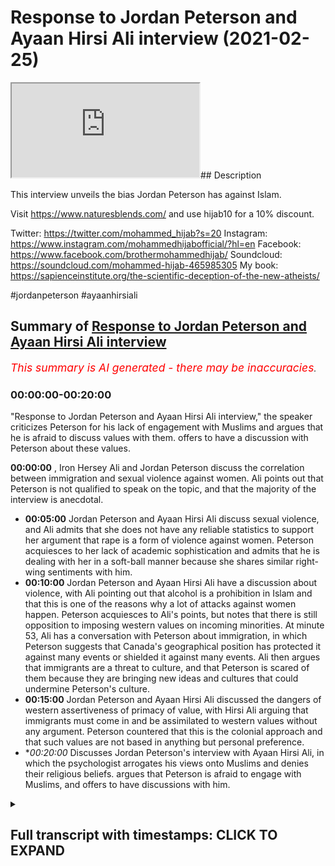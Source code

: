 # Response to Jordan Peterson and Ayaan Hirsi Ali interview (2021-02-25)

<iframe loading='lazy' allow='autoplay' src='https://www.youtube.com/embed/XCvLgCf9Fgw'></iframe>## Description

This interview unveils the bias Jordan Peterson has against Islam. 

Visit https://www.naturesblends.com/ and use hijab10 for a 10% discount. 

Twitter: https://twitter.com/mohammed_hijab?s=20
Instagram: https://www.instagram.com/mohammedhijabofficial/?hl=en
Facebook: https://www.facebook.com/brothermohammedhijab/
Soundcloud: https://soundcloud.com/mohammed-hijab-465985305
My book: https://sapienceinstitute.org/the-scientific-deception-of-the-new-atheists/

#jordanpeterson #ayaanhirsiali

## Summary of [Response to Jordan Peterson and Ayaan Hirsi Ali interview](https://www.youtube.com/watch?v=XCvLgCf9Fgw)


*<span style="color:red; font-size:125%">This summary is AI generated - there may be inaccuracies</span>. [](/)*

### <a onclick="modifyYTiframeseektime('0')">00:00:00-00:20:00</a>

"Response to Jordan Peterson and Ayaan Hirsi Ali interview," the speaker criticizes Peterson for his lack of engagement with Muslims and argues that he is afraid to discuss values with them. offers to have a discussion with Peterson about these values.

**<a onclick="modifyYTiframeseektime('0')">00:00:00</a>** , Iron Hersey Ali and Jordan Peterson discuss the correlation between immigration and sexual violence against women. Ali points out that Peterson is not qualified to speak on the topic, and that the majority of the interview is anecdotal.
* **<a onclick="modifyYTiframeseektime('300')">00:05:00</a>** Jordan Peterson and Ayaan Hirsi Ali discuss sexual violence, and Ali admits that she does not have any reliable statistics to support her argument that rape is a form of violence against women. Peterson acquiesces to her lack of academic sophistication and admits that he is dealing with her in a soft-ball manner because she shares similar right-wing sentiments with him.
* **<a onclick="modifyYTiframeseektime('600')">00:10:00</a>** Jordan Peterson and Ayaan Hirsi Ali have a discussion about violence, with Ali pointing out that alcohol is a prohibition in Islam and that this is one of the reasons why a lot of attacks against women happen. Peterson acquiesces to Ali's points, but notes that there is still opposition to imposing western values on incoming minorities. At minute 53, Ali has a conversation with Peterson about immigration, in which Peterson suggests that Canada's geographical position has protected it against many events or shielded it against many events. Ali then argues that immigrants are a threat to culture, and that Peterson is scared of them because they are bringing new ideas and cultures that could undermine Peterson's culture.
* **<a onclick="modifyYTiframeseektime('900')">00:15:00</a>** Jordan Peterson and Ayaan Hirsi Ali discussed the dangers of western assertiveness of primacy of value, with Hirsi Ali arguing that immigrants must come in and be assimilated to western values without any argument. Peterson countered that this is the colonial approach and that such values are not based in anything but personal preference.
* **<a onclick="modifyYTiframeseektime('1200')">00:20:00</a>* Discusses Jordan Peterson's interview with Ayaan Hirsi Ali, in which the psychologist arrogates his views onto Muslims and denies their religious beliefs. argues that Peterson is afraid to engage with Muslims, and offers to have discussions with him.

<details><summary><h2>Full transcript with timestamps: CLICK TO EXPAND</h2></summary>

<a onclick="modifyYTiframeseektime('0')">0:00:00</a> any time there was a proposition  
<a onclick="modifyYTiframeseektime('3')">0:00:03</a> to yes impose the values of liberal  
<a onclick="modifyYTiframeseektime('6')">0:00:06</a> societies  
<a onclick="modifyYTiframeseektime('7')">0:00:07</a> on the incoming minorities this is  
<a onclick="modifyYTiframeseektime('10')">0:00:10</a> probably the most shocking bit  
<a onclick="modifyYTiframeseektime('12')">0:00:12</a> of the entire interview she talks  
<a onclick="modifyYTiframeseektime('15')">0:00:15</a> candidly  
<a onclick="modifyYTiframeseektime('16')">0:00:16</a> and audaciously about imposing  
<a onclick="modifyYTiframeseektime('20')">0:00:20</a> western values on immigrant populations  
<a onclick="modifyYTiframeseektime('23')">0:00:23</a> that is one side of the story but  
<a onclick="modifyYTiframeseektime('25')">0:00:25</a> there's also another side of the story  
<a onclick="modifyYTiframeseektime('27')">0:00:27</a> there's two sides of the story when you  
<a onclick="modifyYTiframeseektime('29')">0:00:29</a> when jordan peterson talks about slavery  
<a onclick="modifyYTiframeseektime('31')">0:00:31</a> and segregation racism in the west  
<a onclick="modifyYTiframeseektime('32')">0:00:32</a> but she doesn't offer the same  
<a onclick="modifyYTiframeseektime('34')">0:00:34</a> charitable interpretations of two sides  
<a onclick="modifyYTiframeseektime('36')">0:00:36</a> of the story when she's talking about  
<a onclick="modifyYTiframeseektime('37')">0:00:37</a> the muslim world  
<a onclick="modifyYTiframeseektime('43')">0:00:43</a> is the hijab 10 discount code for 10  
<a onclick="modifyYTiframeseektime('46')">0:00:46</a> discount on a wide range of products  
<a onclick="modifyYTiframeseektime('48')">0:00:48</a> including premium ethiopian black seed  
<a onclick="modifyYTiframeseektime('50')">0:00:50</a> products  
<a onclick="modifyYTiframeseektime('54')">0:00:54</a> how are you guys doing this is a video  
<a onclick="modifyYTiframeseektime('58')">0:00:58</a> of review a review of an interview that  
<a onclick="modifyYTiframeseektime('61')">0:01:01</a> recently took place between iron hersey  
<a onclick="modifyYTiframeseektime('63')">0:01:03</a> ali and jordan peterson  
<a onclick="modifyYTiframeseektime('65')">0:01:05</a> now before i indulge in the foxy norse  
<a onclick="modifyYTiframeseektime('67')">0:01:07</a> in the hilly pulification  
<a onclick="modifyYTiframeseektime('70')">0:01:10</a> of the counter factual and inoperative  
<a onclick="modifyYTiframeseektime('73')">0:01:13</a> quantifications  
<a onclick="modifyYTiframeseektime('74')">0:01:14</a> of iron hersey ali i would like to  
<a onclick="modifyYTiframeseektime('77')">0:01:17</a> stress one point  
<a onclick="modifyYTiframeseektime('79')">0:01:19</a> that both individuals are not  
<a onclick="modifyYTiframeseektime('82')">0:01:22</a> specialists in islam or muslims they are  
<a onclick="modifyYTiframeseektime('85')">0:01:25</a> really not  
<a onclick="modifyYTiframeseektime('87')">0:01:27</a> academically qualified or trained to  
<a onclick="modifyYTiframeseektime('90')">0:01:30</a> deal with these matters  
<a onclick="modifyYTiframeseektime('91')">0:01:31</a> and it would have been clever had both  
<a onclick="modifyYTiframeseektime('93')">0:01:33</a> of those individuals taking a page out  
<a onclick="modifyYTiframeseektime('95')">0:01:35</a> of  
<a onclick="modifyYTiframeseektime('96')">0:01:36</a> wittgenstein's book tractus  
<a onclick="modifyYTiframeseektime('99')">0:01:39</a> where he mentions whereof  
<a onclick="modifyYTiframeseektime('103')">0:01:43</a> whereof one cannot speak thereof  
<a onclick="modifyYTiframeseektime('106')">0:01:46</a> one must remain silent but despite the  
<a onclick="modifyYTiframeseektime('109')">0:01:49</a> fact that jordan peterson  
<a onclick="modifyYTiframeseektime('112')">0:01:52</a> consistently mentions his own ignorance  
<a onclick="modifyYTiframeseektime('115')">0:01:55</a> on the topic of islam and muslims  
<a onclick="modifyYTiframeseektime('117')">0:01:57</a> he continuously and persistently  
<a onclick="modifyYTiframeseektime('121')">0:02:01</a> calls people who are ultra crepitarian  
<a onclick="modifyYTiframeseektime('124')">0:02:04</a> and who have no formal qualifications of  
<a onclick="modifyYTiframeseektime('127')">0:02:07</a> islam  
<a onclick="modifyYTiframeseektime('127')">0:02:07</a> except for a claim that they once  
<a onclick="modifyYTiframeseektime('129')">0:02:09</a> belonged to the body of muslims  
<a onclick="modifyYTiframeseektime('131')">0:02:11</a> to speak on his podcasts as if they have  
<a onclick="modifyYTiframeseektime('134')">0:02:14</a> some kind of  
<a onclick="modifyYTiframeseektime('136')">0:02:16</a> academic insight to offer what we will  
<a onclick="modifyYTiframeseektime('138')">0:02:18</a> realize with this review instead  
<a onclick="modifyYTiframeseektime('141')">0:02:21</a> is that there is no academic insight to  
<a onclick="modifyYTiframeseektime('144')">0:02:24</a> offer  
<a onclick="modifyYTiframeseektime('146')">0:02:26</a> let's start with exactly the method  
<a onclick="modifyYTiframeseektime('149')">0:02:29</a> that we're talking about in this case is  
<a onclick="modifyYTiframeseektime('151')">0:02:31</a> the social scientific method  
<a onclick="modifyYTiframeseektime('153')">0:02:33</a> but before we do so let's recognize the  
<a onclick="modifyYTiframeseektime('155')">0:02:35</a> argument that's been  
<a onclick="modifyYTiframeseektime('157')">0:02:37</a> made here by iron hersey alley that  
<a onclick="modifyYTiframeseektime('159')">0:02:39</a> there is a correlation  
<a onclick="modifyYTiframeseektime('160')">0:02:40</a> a strong positive correlation between  
<a onclick="modifyYTiframeseektime('164')">0:02:44</a> immigration  
<a onclick="modifyYTiframeseektime('165')">0:02:45</a> and sexual violence to women in  
<a onclick="modifyYTiframeseektime('168')">0:02:48</a> particular  
<a onclick="modifyYTiframeseektime('169')">0:02:49</a> this among many other problems that  
<a onclick="modifyYTiframeseektime('171')">0:02:51</a> you'll find with immigration  
<a onclick="modifyYTiframeseektime('172')">0:02:52</a> and what kind of immigration it's muslim  
<a onclick="modifyYTiframeseektime('176')">0:02:56</a> immigration in particular so  
<a onclick="modifyYTiframeseektime('180')">0:03:00</a> the first thing that needs to be  
<a onclick="modifyYTiframeseektime('181')">0:03:01</a> questioned is is iron hersey ali  
<a onclick="modifyYTiframeseektime('185')">0:03:05</a> going to provide us with scientific or  
<a onclick="modifyYTiframeseektime('187')">0:03:07</a> statistical data such that we may  
<a onclick="modifyYTiframeseektime('190')">0:03:10</a> look at it with an academic eye or is  
<a onclick="modifyYTiframeseektime('193')">0:03:13</a> she  
<a onclick="modifyYTiframeseektime('193')">0:03:13</a> going to be anecdotal from beginning to  
<a onclick="modifyYTiframeseektime('197')">0:03:17</a> end  
<a onclick="modifyYTiframeseektime('198')">0:03:18</a> unfortunately what we find with this  
<a onclick="modifyYTiframeseektime('200')">0:03:20</a> interview  
<a onclick="modifyYTiframeseektime('201')">0:03:21</a> is that there is absolutely no semblance  
<a onclick="modifyYTiframeseektime('206')">0:03:26</a> no semblance of academic rigour and in  
<a onclick="modifyYTiframeseektime('209')">0:03:29</a> fact the entirety of the interview  
<a onclick="modifyYTiframeseektime('211')">0:03:31</a> is a reference to anecdotal information  
<a onclick="modifyYTiframeseektime('215')">0:03:35</a> with the limitation of one case study  
<a onclick="modifyYTiframeseektime('218')">0:03:38</a> hercy herself talking about her own  
<a onclick="modifyYTiframeseektime('221')">0:03:41</a> story  
<a onclick="modifyYTiframeseektime('222')">0:03:42</a> which peterson thinks she's so heroic  
<a onclick="modifyYTiframeseektime('226')">0:03:46</a> for having gone through these  
<a onclick="modifyYTiframeseektime('228')">0:03:48</a> experiences  
<a onclick="modifyYTiframeseektime('230')">0:03:50</a> but jordan peterson asks hersey a  
<a onclick="modifyYTiframeseektime('232')">0:03:52</a> question  
<a onclick="modifyYTiframeseektime('233')">0:03:53</a> he asks he actually says i'm triggered  
<a onclick="modifyYTiframeseektime('236')">0:03:56</a> as a social scientist  
<a onclick="modifyYTiframeseektime('238')">0:03:58</a> because there's many issues i mean you  
<a onclick="modifyYTiframeseektime('240')">0:04:00</a> do say right off the bat  
<a onclick="modifyYTiframeseektime('242')">0:04:02</a> uh this is a trigger warning for the  
<a onclick="modifyYTiframeseektime('245')">0:04:05</a> entire book  
<a onclick="modifyYTiframeseektime('246')">0:04:06</a> reading it you should be triggered well  
<a onclick="modifyYTiframeseektime('248')">0:04:08</a> i would say i was triggered by reading  
<a onclick="modifyYTiframeseektime('250')">0:04:10</a> it i was triggered partly  
<a onclick="modifyYTiframeseektime('252')">0:04:12</a> as a social scientist i would say to  
<a onclick="modifyYTiframeseektime('254')">0:04:14</a> begin with and he mentions  
<a onclick="modifyYTiframeseektime('256')">0:04:16</a> of the issues in question is the fact  
<a onclick="modifyYTiframeseektime('259')">0:04:19</a> that how do you define  
<a onclick="modifyYTiframeseektime('260')">0:04:20</a> sexual violence against women let's take  
<a onclick="modifyYTiframeseektime('263')">0:04:23</a> a look at what he says  
<a onclick="modifyYTiframeseektime('264')">0:04:24</a> how do you define sexual assault for  
<a onclick="modifyYTiframeseektime('267')">0:04:27</a> example  
<a onclick="modifyYTiframeseektime('268')">0:04:28</a> now you could define it as the  
<a onclick="modifyYTiframeseektime('272')">0:04:32</a> if you define it by the most severe  
<a onclick="modifyYTiframeseektime('275')">0:04:35</a> crimes let's say  
<a onclick="modifyYTiframeseektime('277')">0:04:37</a> rape then you miss  
<a onclick="modifyYTiframeseektime('280')">0:04:40</a> all the data that might be obtained when  
<a onclick="modifyYTiframeseektime('282')">0:04:42</a> you  
<a onclick="modifyYTiframeseektime('283')">0:04:43</a> consider all the other forms of sexual  
<a onclick="modifyYTiframeseektime('286')">0:04:46</a> misbehavior  
<a onclick="modifyYTiframeseektime('287')">0:04:47</a> now this problem is real because in  
<a onclick="modifyYTiframeseektime('289')">0:04:49</a> second wave feminist  
<a onclick="modifyYTiframeseektime('291')">0:04:51</a> kind of academic literature you'll find  
<a onclick="modifyYTiframeseektime('294')">0:04:54</a> extremes  
<a onclick="modifyYTiframeseektime('296')">0:04:56</a> you'll find extremes like for example  
<a onclick="modifyYTiframeseektime('298')">0:04:58</a> mckinnon catherine mckinnon  
<a onclick="modifyYTiframeseektime('300')">0:05:00</a> who says that sexual intercourse  
<a onclick="modifyYTiframeseektime('303')">0:05:03</a> is a form of rape actually  
<a onclick="modifyYTiframeseektime('307')">0:05:07</a> even if if the person consents this is  
<a onclick="modifyYTiframeseektime('309')">0:05:09</a> in western academic literature  
<a onclick="modifyYTiframeseektime('311')">0:05:11</a> i know um jordan peterson has had  
<a onclick="modifyYTiframeseektime('315')">0:05:15</a> warrell farin on his uh podcast in the  
<a onclick="modifyYTiframeseektime('318')">0:05:18</a> in the past  
<a onclick="modifyYTiframeseektime('319')">0:05:19</a> and he's been critical of these  
<a onclick="modifyYTiframeseektime('320')">0:05:20</a> approaches and world farron himself  
<a onclick="modifyYTiframeseektime('322')">0:05:22</a> mentions in the myth of male power  
<a onclick="modifyYTiframeseektime('324')">0:05:24</a> these ridiculous notions of definitions  
<a onclick="modifyYTiframeseektime('328')">0:05:28</a> relating to sexual violence  
<a onclick="modifyYTiframeseektime('330')">0:05:30</a> hersey ali doesn't recognize the issue  
<a onclick="modifyYTiframeseektime('332')">0:05:32</a> here with definitions  
<a onclick="modifyYTiframeseektime('334')">0:05:34</a> and she doesn't realize because there is  
<a onclick="modifyYTiframeseektime('336')">0:05:36</a> no uniform generalizable  
<a onclick="modifyYTiframeseektime('338')">0:05:38</a> robust definition that everybody agrees  
<a onclick="modifyYTiframeseektime('341')">0:05:41</a> with in relation to this  
<a onclick="modifyYTiframeseektime('344')">0:05:44</a> violence against women such that  
<a onclick="modifyYTiframeseektime('346')">0:05:46</a> comparisons can be made cross-culturally  
<a onclick="modifyYTiframeseektime('348')">0:05:48</a> or even within the same  
<a onclick="modifyYTiframeseektime('350')">0:05:50</a> location so she starts talking once  
<a onclick="modifyYTiframeseektime('353')">0:05:53</a> again about  
<a onclick="modifyYTiframeseektime('353')">0:05:53</a> anecdotes but jordan peterson comes back  
<a onclick="modifyYTiframeseektime('357')">0:05:57</a> again and asks her some more  
<a onclick="modifyYTiframeseektime('358')">0:05:58</a> interrogatory questions  
<a onclick="modifyYTiframeseektime('359')">0:05:59</a> what's really interesting is that at  
<a onclick="modifyYTiframeseektime('361')">0:06:01</a> minute 12  
<a onclick="modifyYTiframeseektime('363')">0:06:03</a> second 38 iron hersey  
<a onclick="modifyYTiframeseektime('366')">0:06:06</a> candidly admits that she has she does  
<a onclick="modifyYTiframeseektime('368')">0:06:08</a> not start with statistics let's see what  
<a onclick="modifyYTiframeseektime('370')">0:06:10</a> she has to say  
<a onclick="modifyYTiframeseektime('370')">0:06:10</a> and so i don't start fast with  
<a onclick="modifyYTiframeseektime('373')">0:06:13</a> statistics so i i you know i really want  
<a onclick="modifyYTiframeseektime('375')">0:06:15</a> i'm not a social scientist  
<a onclick="modifyYTiframeseektime('377')">0:06:17</a> and now that's ridiculous  
<a onclick="modifyYTiframeseektime('381')">0:06:21</a> not the fact that she's not a social  
<a onclick="modifyYTiframeseektime('382')">0:06:22</a> scientist but the fact that you're  
<a onclick="modifyYTiframeseektime('384')">0:06:24</a> conducting a study  
<a onclick="modifyYTiframeseektime('386')">0:06:26</a> which is a social science  
<a onclick="modifyYTiframeseektime('389')">0:06:29</a> study and you're admitting that you have  
<a onclick="modifyYTiframeseektime('392')">0:06:32</a> no qualification no expertise  
<a onclick="modifyYTiframeseektime('394')">0:06:34</a> no training no ability  
<a onclick="modifyYTiframeseektime('397')">0:06:37</a> to act as a social scientist now this is  
<a onclick="modifyYTiframeseektime('400')">0:06:40</a> analogous to someone going to a doctor  
<a onclick="modifyYTiframeseektime('403')">0:06:43</a> asking for a prescription and then the  
<a onclick="modifyYTiframeseektime('405')">0:06:45</a> doctor turned around says  
<a onclick="modifyYTiframeseektime('406')">0:06:46</a> you know i'm i don't start with  
<a onclick="modifyYTiframeseektime('408')">0:06:48</a> prescriptions because i'm not a doctor  
<a onclick="modifyYTiframeseektime('410')">0:06:50</a> it would not be acceptable in any other  
<a onclick="modifyYTiframeseektime('412')">0:06:52</a> field  
<a onclick="modifyYTiframeseektime('414')">0:06:54</a> so why is it possible that she can be  
<a onclick="modifyYTiframeseektime('416')">0:06:56</a> treated as an academic and a social  
<a onclick="modifyYTiframeseektime('418')">0:06:58</a> scientist  
<a onclick="modifyYTiframeseektime('419')">0:06:59</a> when in fact she admits to the fact that  
<a onclick="modifyYTiframeseektime('421')">0:07:01</a> she is an ultra crack badarian  
<a onclick="modifyYTiframeseektime('425')">0:07:05</a> why is it possible that she can continue  
<a onclick="modifyYTiframeseektime('427')">0:07:07</a> this and that there is not a  
<a onclick="modifyYTiframeseektime('429')">0:07:09</a> push from peterson as we've seen with  
<a onclick="modifyYTiframeseektime('433')">0:07:13</a> him and kathy newham for example on  
<a onclick="modifyYTiframeseektime('435')">0:07:15</a> channel 4  
<a onclick="modifyYTiframeseektime('436')">0:07:16</a> a debate well known debate the same push  
<a onclick="modifyYTiframeseektime('439')">0:07:19</a> that he has with other second wave  
<a onclick="modifyYTiframeseektime('441')">0:07:21</a> feminists where he  
<a onclick="modifyYTiframeseektime('442')">0:07:22</a> completely dismantles their duelist  
<a onclick="modifyYTiframeseektime('445')">0:07:25</a> narratives we don't find here  
<a onclick="modifyYTiframeseektime('447')">0:07:27</a> there's an acquiescence here and i think  
<a onclick="modifyYTiframeseektime('450')">0:07:30</a> the reason is this  
<a onclick="modifyYTiframeseektime('451')">0:07:31</a> if iron hersey ali was kathy newman he  
<a onclick="modifyYTiframeseektime('454')">0:07:34</a> would have eaten her for breakfast in  
<a onclick="modifyYTiframeseektime('456')">0:07:36</a> that interview  
<a onclick="modifyYTiframeseektime('456')">0:07:36</a> but you're exercising your freedom of  
<a onclick="modifyYTiframeseektime('458')">0:07:38</a> speech to certainly risk offending me  
<a onclick="modifyYTiframeseektime('461')">0:07:41</a> and that's fine i think more power to  
<a onclick="modifyYTiframeseektime('463')">0:07:43</a> you as far as i'm concerned  
<a onclick="modifyYTiframeseektime('465')">0:07:45</a> except you haven't sat there and  
<a onclick="modifyYTiframeseektime('469')">0:07:49</a> i'm sorry i'm just trying to work that  
<a onclick="modifyYTiframeseektime('470')">0:07:50</a> out i mean  
<a onclick="modifyYTiframeseektime('474')">0:07:54</a> gotcha you have got me but he acquiesces  
<a onclick="modifyYTiframeseektime('477')">0:07:57</a> to her  
<a onclick="modifyYTiframeseektime('479')">0:07:59</a> lack of rigor and sophistication  
<a onclick="modifyYTiframeseektime('481')">0:08:01</a> academic sophistication  
<a onclick="modifyYTiframeseektime('483')">0:08:03</a> because she exists with him in the same  
<a onclick="modifyYTiframeseektime('485')">0:08:05</a> anti-muslim  
<a onclick="modifyYTiframeseektime('486')">0:08:06</a> echo chamber and that's the reality and  
<a onclick="modifyYTiframeseektime('490')">0:08:10</a> he knows it  
<a onclick="modifyYTiframeseektime('491')">0:08:11</a> when was the last time that jordan  
<a onclick="modifyYTiframeseektime('493')">0:08:13</a> peterson has ever  
<a onclick="modifyYTiframeseektime('494')">0:08:14</a> in his entirety of his career  
<a onclick="modifyYTiframeseektime('497')">0:08:17</a> professional career  
<a onclick="modifyYTiframeseektime('498')">0:08:18</a> invited a traditionalist muslim  
<a onclick="modifyYTiframeseektime('501')">0:08:21</a> of and there are many of them there are  
<a onclick="modifyYTiframeseektime('503')">0:08:23</a> many of us to come and discuss with him  
<a onclick="modifyYTiframeseektime('505')">0:08:25</a> the matters that he's discussing  
<a onclick="modifyYTiframeseektime('508')">0:08:28</a> why only the unsympathetic to muslims  
<a onclick="modifyYTiframeseektime('510')">0:08:30</a> why  
<a onclick="modifyYTiframeseektime('511')">0:08:31</a> even though they come with the most  
<a onclick="modifyYTiframeseektime('512')">0:08:32</a> ridiculous anecdotal evidence  
<a onclick="modifyYTiframeseektime('514')">0:08:34</a> to make generalizable case or  
<a onclick="modifyYTiframeseektime('516')">0:08:36</a> generalizable  
<a onclick="modifyYTiframeseektime('519')">0:08:39</a> on uh entirety of a population which is  
<a onclick="modifyYTiframeseektime('521')">0:08:41</a> the muslim population in the west  
<a onclick="modifyYTiframeseektime('523')">0:08:43</a> why so this is something that she  
<a onclick="modifyYTiframeseektime('526')">0:08:46</a> you should be really thinking about for  
<a onclick="modifyYTiframeseektime('528')">0:08:48</a> instance my husband saying  
<a onclick="modifyYTiframeseektime('530')">0:08:50</a> the argument will no it won't go  
<a onclick="modifyYTiframeseektime('532')">0:08:52</a> anywhere because you will not be  
<a onclick="modifyYTiframeseektime('534')">0:08:54</a> able to get the statistics once again  
<a onclick="modifyYTiframeseektime('536')">0:08:56</a> she says i don't have the data  
<a onclick="modifyYTiframeseektime('539')">0:08:59</a> and he once again is the softball  
<a onclick="modifyYTiframeseektime('541')">0:09:01</a> approach  
<a onclick="modifyYTiframeseektime('543')">0:09:03</a> not a pushing not attacking  
<a onclick="modifyYTiframeseektime('546')">0:09:06</a> because she's not from the left because  
<a onclick="modifyYTiframeseektime('549')">0:09:09</a> she's not a white  
<a onclick="modifyYTiframeseektime('550')">0:09:10</a> second wave feminist woman from the left  
<a onclick="modifyYTiframeseektime('552')">0:09:12</a> that's why he's dealing with her in that  
<a onclick="modifyYTiframeseektime('553')">0:09:13</a> way  
<a onclick="modifyYTiframeseektime('554')">0:09:14</a> and because she has this bias against  
<a onclick="modifyYTiframeseektime('556')">0:09:16</a> islam and she echoes a lot of  
<a onclick="modifyYTiframeseektime('557')">0:09:17</a> their sentiments again the right wing  
<a onclick="modifyYTiframeseektime('560')">0:09:20</a> let's be  
<a onclick="modifyYTiframeseektime('561')">0:09:21</a> honest alt right-wing sentiments that's  
<a onclick="modifyYTiframeseektime('564')">0:09:24</a> why he's being taken easy with her  
<a onclick="modifyYTiframeseektime('566')">0:09:26</a> even though she is telling him i don't  
<a onclick="modifyYTiframeseektime('568')">0:09:28</a> have any data  
<a onclick="modifyYTiframeseektime('569')">0:09:29</a> he should have said if you don't have  
<a onclick="modifyYTiframeseektime('570')">0:09:30</a> any data you don't have any case  
<a onclick="modifyYTiframeseektime('573')">0:09:33</a> that's what you should have said full  
<a onclick="modifyYTiframeseektime('575')">0:09:35</a> stop her books are littered  
<a onclick="modifyYTiframeseektime('577')">0:09:37</a> with anecdotal information which even  
<a onclick="modifyYTiframeseektime('579')">0:09:39</a> that  
<a onclick="modifyYTiframeseektime('580')">0:09:40</a> is questionable and you can see in the  
<a onclick="modifyYTiframeseektime('582')">0:09:42</a> other refutation i've done on her  
<a onclick="modifyYTiframeseektime('584')">0:09:44</a> even that is questionable and has been  
<a onclick="modifyYTiframeseektime('585')">0:09:45</a> fact checked and she has been proven to  
<a onclick="modifyYTiframeseektime('587')">0:09:47</a> be  
<a onclick="modifyYTiframeseektime('587')">0:09:47</a> a malignant liar on all of these issues  
<a onclick="modifyYTiframeseektime('591')">0:09:51</a> victims and perpetrators of violent  
<a onclick="modifyYTiframeseektime('593')">0:09:53</a> crimes about 50 percent of them are  
<a onclick="modifyYTiframeseektime('595')">0:09:55</a> alcohol intoxicated it's a massive  
<a onclick="modifyYTiframeseektime('597')">0:09:57</a> contributor to  
<a onclick="modifyYTiframeseektime('598')">0:09:58</a> to violence of all types domestic  
<a onclick="modifyYTiframeseektime('600')">0:10:00</a> violence every type of violence  
<a onclick="modifyYTiframeseektime('602')">0:10:02</a> at minute 28 he starts talking about  
<a onclick="modifyYTiframeseektime('604')">0:10:04</a> other factors one of which is alcohol  
<a onclick="modifyYTiframeseektime('606')">0:10:06</a> something which is a prohibition in  
<a onclick="modifyYTiframeseektime('608')">0:10:08</a> islam  
<a onclick="modifyYTiframeseektime('609')">0:10:09</a> and she can see the discomfort in the  
<a onclick="modifyYTiframeseektime('611')">0:10:11</a> face of iron hersey because now it's  
<a onclick="modifyYTiframeseektime('612')">0:10:12</a> moving away from  
<a onclick="modifyYTiframeseektime('614')">0:10:14</a> anti-islamic attack to almost seemingly  
<a onclick="modifyYTiframeseektime('618')">0:10:18</a> a pseudo pro-islamic stance because  
<a onclick="modifyYTiframeseektime('620')">0:10:20</a> islam is the only  
<a onclick="modifyYTiframeseektime('621')">0:10:21</a> major world religion which bans alcohol  
<a onclick="modifyYTiframeseektime('624')">0:10:24</a> and he talks about alcohol being  
<a onclick="modifyYTiframeseektime('626')">0:10:26</a> in his his words 50 or more  
<a onclick="modifyYTiframeseektime('629')">0:10:29</a> the reason why a lot of these  
<a onclick="modifyYTiframeseektime('632')">0:10:32</a> attacks happen against women she tries  
<a onclick="modifyYTiframeseektime('634')">0:10:34</a> to sidestep that and move it back to an  
<a onclick="modifyYTiframeseektime('636')">0:10:36</a> anti-islamic case  
<a onclick="modifyYTiframeseektime('637')">0:10:37</a> but she is losing sophistication she  
<a onclick="modifyYTiframeseektime('639')">0:10:39</a> unnuances the discussion  
<a onclick="modifyYTiframeseektime('641')">0:10:41</a> and she's just trying to squeeze in she  
<a onclick="modifyYTiframeseektime('644')">0:10:44</a> is desperately trying to squeeze  
<a onclick="modifyYTiframeseektime('646')">0:10:46</a> in an anti-islamic narrative at  
<a onclick="modifyYTiframeseektime('649')">0:10:49</a> every single turn  
<a onclick="modifyYTiframeseektime('652')">0:10:52</a> but jordan peterson does not care  
<a onclick="modifyYTiframeseektime('655')">0:10:55</a> because jordan peterson is happy to  
<a onclick="modifyYTiframeseektime('656')">0:10:56</a> acquiesce with that  
<a onclick="modifyYTiframeseektime('658')">0:10:58</a> and jordan peterson is happy to have  
<a onclick="modifyYTiframeseektime('660')">0:11:00</a> these unsympathetic muslim  
<a onclick="modifyYTiframeseektime('662')">0:11:02</a> anti-muslim people on his show like uh  
<a onclick="modifyYTiframeseektime('665')">0:11:05</a> gad zad  
<a onclick="modifyYTiframeseektime('666')">0:11:06</a> or whatever his name is and her uh  
<a onclick="modifyYTiframeseektime('668')">0:11:08</a> hersey ali and  
<a onclick="modifyYTiframeseektime('670')">0:11:10</a> sam harris you all quite frankly you  
<a onclick="modifyYTiframeseektime('672')">0:11:12</a> have one thing in common which is  
<a onclick="modifyYTiframeseektime('674')">0:11:14</a> you echo the same nonsense when it comes  
<a onclick="modifyYTiframeseektime('678')">0:11:18</a> to islam and you are afraid  
<a onclick="modifyYTiframeseektime('680')">0:11:20</a> you are afraid to come out of your echo  
<a onclick="modifyYTiframeseektime('682')">0:11:22</a> chambers you are afraid  
<a onclick="modifyYTiframeseektime('684')">0:11:24</a> this is probably the most shocking bit  
<a onclick="modifyYTiframeseektime('686')">0:11:26</a> of the entire interview  
<a onclick="modifyYTiframeseektime('688')">0:11:28</a> she talks candidly  
<a onclick="modifyYTiframeseektime('692')">0:11:32</a> and audaciously about imposing  
<a onclick="modifyYTiframeseektime('697')">0:11:37</a> western values on immigrant populations  
<a onclick="modifyYTiframeseektime('700')">0:11:40</a> at any time  
<a onclick="modifyYTiframeseektime('702')">0:11:42</a> there was a proposition to yes impose  
<a onclick="modifyYTiframeseektime('705')">0:11:45</a> the values of liberal societies on the  
<a onclick="modifyYTiframeseektime('708')">0:11:48</a> incoming minorities there would be an  
<a onclick="modifyYTiframeseektime('711')">0:11:51</a> opposition to that this still  
<a onclick="modifyYTiframeseektime('713')">0:11:53</a> is an opposition to that now imagine me  
<a onclick="modifyYTiframeseektime('716')">0:11:56</a> saying the same  
<a onclick="modifyYTiframeseektime('717')">0:11:57</a> thing about islam let's impose  
<a onclick="modifyYTiframeseektime('721')">0:12:01</a> islam upon if i was speaking in a  
<a onclick="modifyYTiframeseektime('723')">0:12:03</a> context where islam was a  
<a onclick="modifyYTiframeseektime('725')">0:12:05</a> majority or the dominant ethic and we're  
<a onclick="modifyYTiframeseektime('727')">0:12:07</a> talking about immigrants to muslim lands  
<a onclick="modifyYTiframeseektime('729')">0:12:09</a> i say exactly the same thing  
<a onclick="modifyYTiframeseektime('731')">0:12:11</a> i'll be labeled a fascist an  
<a onclick="modifyYTiframeseektime('733')">0:12:13</a> authoritarian  
<a onclick="modifyYTiframeseektime('735')">0:12:15</a> impose the islamic values on oncoming  
<a onclick="modifyYTiframeseektime('739')">0:12:19</a> non-muslim populations imagine i said  
<a onclick="modifyYTiframeseektime('741')">0:12:21</a> that in in relation to  
<a onclick="modifyYTiframeseektime('742')">0:12:22</a> non-muslim immigrants in the muslim land  
<a onclick="modifyYTiframeseektime('745')">0:12:25</a> everyone would say this is  
<a onclick="modifyYTiframeseektime('746')">0:12:26</a> uh brutal authoritarianism and fascism  
<a onclick="modifyYTiframeseektime('750')">0:12:30</a> but the man who seems to be or  
<a onclick="modifyYTiframeseektime('753')">0:12:33</a> he's putting himself out to be  
<a onclick="modifyYTiframeseektime('757')">0:12:37</a> a figure an emblem for free speech and  
<a onclick="modifyYTiframeseektime('760')">0:12:40</a> expression and liberalism in the west  
<a onclick="modifyYTiframeseektime('763')">0:12:43</a> jordan peterson instead of having the  
<a onclick="modifyYTiframeseektime('765')">0:12:45</a> courage  
<a onclick="modifyYTiframeseektime('767')">0:12:47</a> to challenge iron hersey ali  
<a onclick="modifyYTiframeseektime('770')">0:12:50</a> on this very statement he  
<a onclick="modifyYTiframeseektime('773')">0:12:53</a> acquiesces and moves on and in fact  
<a onclick="modifyYTiframeseektime('776')">0:12:56</a> seems to even agree with the sentiment  
<a onclick="modifyYTiframeseektime('780')">0:13:00</a> which which baffles me to the point of  
<a onclick="modifyYTiframeseektime('783')">0:13:03</a> asking this question  
<a onclick="modifyYTiframeseektime('784')">0:13:04</a> to what extent can liberalism  
<a onclick="modifyYTiframeseektime('788')">0:13:08</a> ostensibly an ideology  
<a onclick="modifyYTiframeseektime('792')">0:13:12</a> of tolerance tolerate anything other  
<a onclick="modifyYTiframeseektime('795')">0:13:15</a> than itself  
<a onclick="modifyYTiframeseektime('799')">0:13:19</a> and you have jordan peterson who is  
<a onclick="modifyYTiframeseektime('801')">0:13:21</a> meant to be the bastion of sp  
<a onclick="modifyYTiframeseektime('803')">0:13:23</a> free speech and freedom of expression  
<a onclick="modifyYTiframeseektime('807')">0:13:27</a> who is acquiescing to this once again  
<a onclick="modifyYTiframeseektime('809')">0:13:29</a> because of his cognitive  
<a onclick="modifyYTiframeseektime('811')">0:13:31</a> bias towards islam and muslim instead of  
<a onclick="modifyYTiframeseektime('814')">0:13:34</a> challenging her on this  
<a onclick="modifyYTiframeseektime('817')">0:13:37</a> in fact jordan peterson  
<a onclick="modifyYTiframeseektime('821')">0:13:41</a> speaks of immigration  
<a onclick="modifyYTiframeseektime('824')">0:13:44</a> in this kind of language he says the  
<a onclick="modifyYTiframeseektime('827')">0:13:47</a> simplest explanation could well be that  
<a onclick="modifyYTiframeseektime('829')">0:13:49</a> canada's geographical  
<a onclick="modifyYTiframeseektime('831')">0:13:51</a> position has protected it against  
<a onclick="modifyYTiframeseektime('834')">0:13:54</a> many of the events or shielded us  
<a onclick="modifyYTiframeseektime('836')">0:13:56</a> against many of the events that have  
<a onclick="modifyYTiframeseektime('837')">0:13:57</a> made immigration such a contentious  
<a onclick="modifyYTiframeseektime('839')">0:13:59</a> issue  
<a onclick="modifyYTiframeseektime('839')">0:13:59</a> as if immigrants are some kind of threat  
<a onclick="modifyYTiframeseektime('842')">0:14:02</a> some extraneous threat that require  
<a onclick="modifyYTiframeseektime('845')">0:14:05</a> shielding from  
<a onclick="modifyYTiframeseektime('847')">0:14:07</a> in that they're coming with these new  
<a onclick="modifyYTiframeseektime('848')">0:14:08</a> ideas and cultures  
<a onclick="modifyYTiframeseektime('850')">0:14:10</a> that are going to undermine your  
<a onclick="modifyYTiframeseektime('853')">0:14:13</a> cultures  
<a onclick="modifyYTiframeseektime('854')">0:14:14</a> you're scared you're scared of anyone  
<a onclick="modifyYTiframeseektime('856')">0:14:16</a> challenging the dominant ethic  
<a onclick="modifyYTiframeseektime('859')">0:14:19</a> you need to be shielded from it that is  
<a onclick="modifyYTiframeseektime('861')">0:14:21</a> what i see  
<a onclick="modifyYTiframeseektime('862')">0:14:22</a> from your from the parlance from the  
<a onclick="modifyYTiframeseektime('865')">0:14:25</a> language that you are using  
<a onclick="modifyYTiframeseektime('867')">0:14:27</a> i think we and and how would you address  
<a onclick="modifyYTiframeseektime('870')">0:14:30</a> when you're criticized for being  
<a onclick="modifyYTiframeseektime('872')">0:14:32</a> a neo-colonist let's say peterson seems  
<a onclick="modifyYTiframeseektime('875')">0:14:35</a> to actually even agree with this  
<a onclick="modifyYTiframeseektime('877')">0:14:37</a> imposition narrative  
<a onclick="modifyYTiframeseektime('879')">0:14:39</a> by playing devil's advocate and  
<a onclick="modifyYTiframeseektime('882')">0:14:42</a> saying well some may accuse us of being  
<a onclick="modifyYTiframeseektime('885')">0:14:45</a> neo-colonists  
<a onclick="modifyYTiframeseektime('886')">0:14:46</a> peterson is not only acquiescing with  
<a onclick="modifyYTiframeseektime('890')">0:14:50</a> hercy but he seems to agree with her on  
<a onclick="modifyYTiframeseektime('892')">0:14:52</a> this narrative  
<a onclick="modifyYTiframeseektime('894')">0:14:54</a> and it's only at minute 53  
<a onclick="modifyYTiframeseektime('897')">0:14:57</a> second 45 where he has the conversation  
<a onclick="modifyYTiframeseektime('900')">0:15:00</a> that he needs to have or he asked the  
<a onclick="modifyYTiframeseektime('902')">0:15:02</a> question which he needs to have  
<a onclick="modifyYTiframeseektime('903')">0:15:03</a> we should should we assume the primacy  
<a onclick="modifyYTiframeseektime('905')">0:15:05</a> of values  
<a onclick="modifyYTiframeseektime('907')">0:15:07</a> no we shouldn't assume the primacy of  
<a onclick="modifyYTiframeseektime('909')">0:15:09</a> values let's take a look at what he has  
<a onclick="modifyYTiframeseektime('910')">0:15:10</a> to say  
<a onclick="modifyYTiframeseektime('911')">0:15:11</a> don't do you think that there is a  
<a onclick="modifyYTiframeseektime('913')">0:15:13</a> danger in  
<a onclick="modifyYTiframeseektime('914')">0:15:14</a> in the western assertion of primacy of  
<a onclick="modifyYTiframeseektime('917')">0:15:17</a> value for example and  
<a onclick="modifyYTiframeseektime('918')">0:15:18</a> is is that such a danger that it  
<a onclick="modifyYTiframeseektime('920')">0:15:20</a> mitigates against  
<a onclick="modifyYTiframeseektime('922')">0:15:22</a> any attempts to assimilate immigrants  
<a onclick="modifyYTiframeseektime('924')">0:15:24</a> for example  
<a onclick="modifyYTiframeseektime('925')">0:15:25</a> how can you assume the primacy of values  
<a onclick="modifyYTiframeseektime('928')">0:15:28</a> without  
<a onclick="modifyYTiframeseektime('928')">0:15:28</a> having an epistemological basis for  
<a onclick="modifyYTiframeseektime('931')">0:15:31</a> doing so  
<a onclick="modifyYTiframeseektime('932')">0:15:32</a> without arguing it for from it from  
<a onclick="modifyYTiframeseektime('935')">0:15:35</a> first principles  
<a onclick="modifyYTiframeseektime('936')">0:15:36</a> so what you're saying effectively is  
<a onclick="modifyYTiframeseektime('937')">0:15:37</a> this immigrants have to come in  
<a onclick="modifyYTiframeseektime('939')">0:15:39</a> we should assume the primacy of our  
<a onclick="modifyYTiframeseektime('941')">0:15:41</a> values over theirs and we should impose  
<a onclick="modifyYTiframeseektime('943')">0:15:43</a> it on them  
<a onclick="modifyYTiframeseektime('944')">0:15:44</a> without even trying to argue with them  
<a onclick="modifyYTiframeseektime('946')">0:15:46</a> in rational ways  
<a onclick="modifyYTiframeseektime('948')">0:15:48</a> for them to believe in what we believe  
<a onclick="modifyYTiframeseektime('950')">0:15:50</a> this to me  
<a onclick="modifyYTiframeseektime('952')">0:15:52</a> is the biggest indication of a failure  
<a onclick="modifyYTiframeseektime('955')">0:15:55</a> of values  
<a onclick="modifyYTiframeseektime('956')">0:15:56</a> what kind of values are these this is  
<a onclick="modifyYTiframeseektime('958')">0:15:58</a> exactly the  
<a onclick="modifyYTiframeseektime('959')">0:15:59</a> this is exactly the colonial approach  
<a onclick="modifyYTiframeseektime('961')">0:16:01</a> and yes you will be criticized of that  
<a onclick="modifyYTiframeseektime('963')">0:16:03</a> and you know why  
<a onclick="modifyYTiframeseektime('964')">0:16:04</a> and then she starts talking about the  
<a onclick="modifyYTiframeseektime('965')">0:16:05</a> prevalence of sexually transmitted  
<a onclick="modifyYTiframeseektime('967')">0:16:07</a> disease at minute 56  
<a onclick="modifyYTiframeseektime('969')">0:16:09</a> unwanted diseases unwanted babies rapes  
<a onclick="modifyYTiframeseektime('972')">0:16:12</a> and sexual violence  
<a onclick="modifyYTiframeseektime('973')">0:16:13</a> all of that in western societies seem to  
<a onclick="modifyYTiframeseektime('976')">0:16:16</a> be really  
<a onclick="modifyYTiframeseektime('976')">0:16:16</a> different as if there's kind of this  
<a onclick="modifyYTiframeseektime('978')">0:16:18</a> western  
<a onclick="modifyYTiframeseektime('980')">0:16:20</a> kind of exclusivity no there's no such  
<a onclick="modifyYTiframeseektime('982')">0:16:22</a> thing and she hasn't offered us any data  
<a onclick="modifyYTiframeseektime('984')">0:16:24</a> and what sexually transmitted diseases  
<a onclick="modifyYTiframeseektime('986')">0:16:26</a> she's talking about and comparative to  
<a onclick="modifyYTiframeseektime('988')">0:16:28</a> what  
<a onclick="modifyYTiframeseektime('988')">0:16:28</a> so once again she's just she does not  
<a onclick="modifyYTiframeseektime('990')">0:16:30</a> have any facts in front of her she's  
<a onclick="modifyYTiframeseektime('991')">0:16:31</a> just  
<a onclick="modifyYTiframeseektime('992')">0:16:32</a> ready to spill over her she's ready to  
<a onclick="modifyYTiframeseektime('994')">0:16:34</a> speak about her anecdotes but she  
<a onclick="modifyYTiframeseektime('996')">0:16:36</a> doesn't really have any facts to talk  
<a onclick="modifyYTiframeseektime('997')">0:16:37</a> about  
<a onclick="modifyYTiframeseektime('998')">0:16:38</a> so you contrast  
<a onclick="modifyYTiframeseektime('1002')">0:16:42</a> an islamic attitude towards women with a  
<a onclick="modifyYTiframeseektime('1004')">0:16:44</a> western attitude towards women  
<a onclick="modifyYTiframeseektime('1006')">0:16:46</a> now what she doesn't want to get into is  
<a onclick="modifyYTiframeseektime('1008')">0:16:48</a> a theological discussion because she has  
<a onclick="modifyYTiframeseektime('1009')">0:16:49</a> no knowledge on this topic  
<a onclick="modifyYTiframeseektime('1011')">0:16:51</a> so when it comes to comparison now it's  
<a onclick="modifyYTiframeseektime('1013')">0:16:53</a> going to be quite complicated because  
<a onclick="modifyYTiframeseektime('1015')">0:16:55</a> which kind of islam are we talking about  
<a onclick="modifyYTiframeseektime('1016')">0:16:56</a> which kind of judo christianity we're  
<a onclick="modifyYTiframeseektime('1017')">0:16:57</a> talking about  
<a onclick="modifyYTiframeseektime('1018')">0:16:58</a> is judaism similar or i mean judaism has  
<a onclick="modifyYTiframeseektime('1020')">0:17:00</a> a has a system of  
<a onclick="modifyYTiframeseektime('1022')">0:17:02</a> ethics or a law system which is similar  
<a onclick="modifyYTiframeseektime('1024')">0:17:04</a> to sharia and islam  
<a onclick="modifyYTiframeseektime('1026')">0:17:06</a> christianity doesn't have that there are  
<a onclick="modifyYTiframeseektime('1027')">0:17:07</a> nuances that need to be discussed and  
<a onclick="modifyYTiframeseektime('1029')">0:17:09</a> fleshed out  
<a onclick="modifyYTiframeseektime('1030')">0:17:10</a> nuances that actually ayan hershey ali  
<a onclick="modifyYTiframeseektime('1032')">0:17:12</a> will not have no business  
<a onclick="modifyYTiframeseektime('1034')">0:17:14</a> and has no expertise in being able to  
<a onclick="modifyYTiframeseektime('1035')">0:17:15</a> answer this question so she diverts this  
<a onclick="modifyYTiframeseektime('1037')">0:17:17</a> question  
<a onclick="modifyYTiframeseektime('1038')">0:17:18</a> she's good for nothing really quite  
<a onclick="modifyYTiframeseektime('1039')">0:17:19</a> frankly in this conversation she diverts  
<a onclick="modifyYTiframeseektime('1041')">0:17:21</a> this question and starts talking about  
<a onclick="modifyYTiframeseektime('1042')">0:17:22</a> other things  
<a onclick="modifyYTiframeseektime('1044')">0:17:24</a> they they like the gadgets and the  
<a onclick="modifyYTiframeseektime('1046')">0:17:26</a> nuclear weapons  
<a onclick="modifyYTiframeseektime('1047')">0:17:27</a> and that sort of modern stuff that  
<a onclick="modifyYTiframeseektime('1051')">0:17:31</a> makes them feel dominant it's just the  
<a onclick="modifyYTiframeseektime('1054')">0:17:34</a> kind of way she speaks  
<a onclick="modifyYTiframeseektime('1055')">0:17:35</a> she says that the only uh the muslims as  
<a onclick="modifyYTiframeseektime('1057')">0:17:37</a> if we're one monolith  
<a onclick="modifyYTiframeseektime('1058')">0:17:38</a> there's not x amount of countries that  
<a onclick="modifyYTiframeseektime('1060')">0:17:40</a> are muslim countries that one quarter of  
<a onclick="modifyYTiframeseektime('1062')">0:17:42</a> the world's population or whatever it  
<a onclick="modifyYTiframeseektime('1063')">0:17:43</a> may be according to pew  
<a onclick="modifyYTiframeseektime('1065')">0:17:45</a> we're one monolith one uh block  
<a onclick="modifyYTiframeseektime('1068')">0:17:48</a> and she says yeah these muslims are only  
<a onclick="modifyYTiframeseektime('1069')">0:17:49</a> they only like uh  
<a onclick="modifyYTiframeseektime('1071')">0:17:51</a> techno advancements and so on when it  
<a onclick="modifyYTiframeseektime('1073')">0:17:53</a> relates to nuclear weapons and  
<a onclick="modifyYTiframeseektime('1076')">0:17:56</a> other gadgets like that nuclear weapons  
<a onclick="modifyYTiframeseektime('1078')">0:17:58</a> so she's trying to kind of create  
<a onclick="modifyYTiframeseektime('1079')">0:17:59</a> associative  
<a onclick="modifyYTiframeseektime('1080')">0:18:00</a> uh links between muslims and nuclear  
<a onclick="modifyYTiframeseektime('1084')">0:18:04</a> weapons  
<a onclick="modifyYTiframeseektime('1085')">0:18:05</a> well the only ones who have detonated  
<a onclick="modifyYTiframeseektime('1086')">0:18:06</a> nuclear weapons are the united states of  
<a onclick="modifyYTiframeseektime('1088')">0:18:08</a> america they have the most nuclear  
<a onclick="modifyYTiframeseektime('1089')">0:18:09</a> weapons what are you talking about  
<a onclick="modifyYTiframeseektime('1090')">0:18:10</a> there's only one muslim country with  
<a onclick="modifyYTiframeseektime('1091')">0:18:11</a> nuclear weapons  
<a onclick="modifyYTiframeseektime('1093')">0:18:13</a> which is pakistan so what on earth are  
<a onclick="modifyYTiframeseektime('1095')">0:18:15</a> you talking about we only like nuclear  
<a onclick="modifyYTiframeseektime('1096')">0:18:16</a> weapons it seems like you're  
<a onclick="modifyYTiframeseektime('1097')">0:18:17</a> you're projecting your own insecurities  
<a onclick="modifyYTiframeseektime('1100')">0:18:20</a> your own western insecurities onto us  
<a onclick="modifyYTiframeseektime('1102')">0:18:22</a> what are you talking about bring some  
<a onclick="modifyYTiframeseektime('1103')">0:18:23</a> facts or be quiet and go home  
<a onclick="modifyYTiframeseektime('1105')">0:18:25</a> with all due respect you have nothing to  
<a onclick="modifyYTiframeseektime('1106')">0:18:26</a> add you have nothing to add  
<a onclick="modifyYTiframeseektime('1109')">0:18:29</a> that is one side of the story but  
<a onclick="modifyYTiframeseektime('1110')">0:18:30</a> there's also another side of the story  
<a onclick="modifyYTiframeseektime('1113')">0:18:33</a> there's two sides of the story when you  
<a onclick="modifyYTiframeseektime('1114')">0:18:34</a> when jordan peterson talks about slavery  
<a onclick="modifyYTiframeseektime('1116')">0:18:36</a> and segregation racism in the west she  
<a onclick="modifyYTiframeseektime('1118')">0:18:38</a> goes there's two sides of the story you  
<a onclick="modifyYTiframeseektime('1119')">0:18:39</a> know this  
<a onclick="modifyYTiframeseektime('1120')">0:18:40</a> but she doesn't offer the same  
<a onclick="modifyYTiframeseektime('1121')">0:18:41</a> charitable interpretations of two sides  
<a onclick="modifyYTiframeseektime('1123')">0:18:43</a> of the story  
<a onclick="modifyYTiframeseektime('1124')">0:18:44</a> when she talk about the muslim world so  
<a onclick="modifyYTiframeseektime('1126')">0:18:46</a> why is there only two sides of the story  
<a onclick="modifyYTiframeseektime('1128')">0:18:48</a> with the west and there's no two sides  
<a onclick="modifyYTiframeseektime('1129')">0:18:49</a> of the story anywhere else  
<a onclick="modifyYTiframeseektime('1131')">0:18:51</a> see this should show any sincere person  
<a onclick="modifyYTiframeseektime('1135')">0:18:55</a> quite frankly any sincere person who's  
<a onclick="modifyYTiframeseektime('1137')">0:18:57</a> looking for the truth that these people  
<a onclick="modifyYTiframeseektime('1139')">0:18:59</a> are just  
<a onclick="modifyYTiframeseektime('1139')">0:18:59</a> quite frankly stuck in their echo  
<a onclick="modifyYTiframeseektime('1141')">0:19:01</a> chamber they make it seem like they're  
<a onclick="modifyYTiframeseektime('1143')">0:19:03</a> academics and they open mind and they  
<a onclick="modifyYTiframeseektime('1144')">0:19:04</a> love free speech  
<a onclick="modifyYTiframeseektime('1145')">0:19:05</a> but honestly they don't because they  
<a onclick="modifyYTiframeseektime('1147')">0:19:07</a> don't platform people that have  
<a onclick="modifyYTiframeseektime('1149')">0:19:09</a> uh diametrically opposed on some issues  
<a onclick="modifyYTiframeseektime('1152')">0:19:12</a> opinions to them they don't give people  
<a onclick="modifyYTiframeseektime('1155')">0:19:15</a> who support  
<a onclick="modifyYTiframeseektime('1157')">0:19:17</a> what they're opposed to in equal footing  
<a onclick="modifyYTiframeseektime('1159')">0:19:19</a> and they don't give  
<a onclick="modifyYTiframeseektime('1160')">0:19:20</a> us they will they will not and they will  
<a onclick="modifyYTiframeseektime('1162')">0:19:22</a> not give us an opportunity to discuss  
<a onclick="modifyYTiframeseektime('1165')">0:19:25</a> these  
<a onclick="modifyYTiframeseektime('1165')">0:19:25</a> matters with them and quite frankly  
<a onclick="modifyYTiframeseektime('1166')">0:19:26</a> listen before i would have been quite  
<a onclick="modifyYTiframeseektime('1168')">0:19:28</a> happy to go on jordan peterson's  
<a onclick="modifyYTiframeseektime('1170')">0:19:30</a> program and so on but now that i've seen  
<a onclick="modifyYTiframeseektime('1173')">0:19:33</a> that he's talking about imposing values  
<a onclick="modifyYTiframeseektime('1175')">0:19:35</a> on us  
<a onclick="modifyYTiframeseektime('1175')">0:19:35</a> and we're talking about like cattle  
<a onclick="modifyYTiframeseektime('1177')">0:19:37</a> whereas animals that need to have  
<a onclick="modifyYTiframeseektime('1179')">0:19:39</a> values imposed upon us and so on there  
<a onclick="modifyYTiframeseektime('1181')">0:19:41</a> are parents  
<a onclick="modifyYTiframeseektime('1182')">0:19:42</a> and we are the children the muslim  
<a onclick="modifyYTiframeseektime('1183')">0:19:43</a> children who need to be taught parental  
<a onclick="modifyYTiframeseektime('1185')">0:19:45</a> agent  
<a onclick="modifyYTiframeseektime('1186')">0:19:46</a> we need to be infantilized  
<a onclick="modifyYTiframeseektime('1189')">0:19:49</a> by the western white man and his project  
<a onclick="modifyYTiframeseektime('1193')">0:19:53</a> yes we the muslims need to come in and  
<a onclick="modifyYTiframeseektime('1194')">0:19:54</a> be infantilized by them  
<a onclick="modifyYTiframeseektime('1196')">0:19:56</a> to be honest unless jordan peterson or  
<a onclick="modifyYTiframeseektime('1199')">0:19:59</a> anyone like him  
<a onclick="modifyYTiframeseektime('1200')">0:20:00</a> wants to give us equal footing and see  
<a onclick="modifyYTiframeseektime('1203')">0:20:03</a> us as equal people  
<a onclick="modifyYTiframeseektime('1204')">0:20:04</a> not some infants that he can impose his  
<a onclick="modifyYTiframeseektime('1206')">0:20:06</a> values on and he's going to speak us  
<a onclick="modifyYTiframeseektime('1207')">0:20:07</a> with snobbery and arrogance he's going  
<a onclick="modifyYTiframeseektime('1210')">0:20:10</a> to arrogate his  
<a onclick="modifyYTiframeseektime('1212')">0:20:12</a> views upon us we don't even have a  
<a onclick="modifyYTiframeseektime('1213')">0:20:13</a> conversation with them unless  
<a onclick="modifyYTiframeseektime('1215')">0:20:15</a> they can guarantee that look we see you  
<a onclick="modifyYTiframeseektime('1216')">0:20:16</a> as equals in this conversation and so on  
<a onclick="modifyYTiframeseektime('1219')">0:20:19</a> we're not begging you to go on your  
<a onclick="modifyYTiframeseektime('1220')">0:20:20</a> platform quite frankly we're not  
<a onclick="modifyYTiframeseektime('1222')">0:20:22</a> begging this some people are gonna say  
<a onclick="modifyYTiframeseektime('1224')">0:20:24</a> oh you did this to try and make a noise  
<a onclick="modifyYTiframeseektime('1226')">0:20:26</a> so you can go on his platform no  
<a onclick="modifyYTiframeseektime('1227')">0:20:27</a> to be honest i don't care i've got my  
<a onclick="modifyYTiframeseektime('1228')">0:20:28</a> own platform i've got my own platform  
<a onclick="modifyYTiframeseektime('1231')">0:20:31</a> i'm saying what i need to say if he  
<a onclick="modifyYTiframeseektime('1232')">0:20:32</a> wants to speak to me he can with all due  
<a onclick="modifyYTiframeseektime('1234')">0:20:34</a> respect  
<a onclick="modifyYTiframeseektime('1235')">0:20:35</a> there are things that i know he doesn't  
<a onclick="modifyYTiframeseektime('1236')">0:20:36</a> know there are things i'm trained on  
<a onclick="modifyYTiframeseektime('1238')">0:20:38</a> that he's not trained on  
<a onclick="modifyYTiframeseektime('1239')">0:20:39</a> and yes we can help him out in his  
<a onclick="modifyYTiframeseektime('1241')">0:20:41</a> ignorance with islam  
<a onclick="modifyYTiframeseektime('1243')">0:20:43</a> and that's how we're putting it but i'm  
<a onclick="modifyYTiframeseektime('1245')">0:20:45</a> not going to come and beg him or  
<a onclick="modifyYTiframeseektime('1247')">0:20:47</a> please come on my platform you know what  
<a onclick="modifyYTiframeseektime('1248')">0:20:48</a> i offer it to you but if you want to  
<a onclick="modifyYTiframeseektime('1250')">0:20:50</a> infantilize the muslim community and  
<a onclick="modifyYTiframeseektime('1252')">0:20:52</a> pose values on them  
<a onclick="modifyYTiframeseektime('1253')">0:20:53</a> my friend we don't need you with all  
<a onclick="modifyYTiframeseektime('1254')">0:20:54</a> jewish we don't need you or hershey ali  
<a onclick="modifyYTiframeseektime('1256')">0:20:56</a> who's an ignoramus who has no  
<a onclick="modifyYTiframeseektime('1258')">0:20:58</a> business talk about islam or muslims and  
<a onclick="modifyYTiframeseektime('1259')">0:20:59</a> we don't need any of you  
<a onclick="modifyYTiframeseektime('1261')">0:21:01</a> in this dark web fraternity that you  
<a onclick="modifyYTiframeseektime('1264')">0:21:04</a> have  
<a onclick="modifyYTiframeseektime('1264')">0:21:04</a> of anti-muslim apologists who cannot  
<a onclick="modifyYTiframeseektime('1267')">0:21:07</a> summon the courage and bravery to speak  
<a onclick="modifyYTiframeseektime('1270')">0:21:10</a> to somebody on the other side  
<a onclick="modifyYTiframeseektime('1272')">0:21:12</a> but already this is on the public record  
<a onclick="modifyYTiframeseektime('1274')">0:21:14</a> and my guess is gonna get  
<a onclick="modifyYTiframeseektime('1276')">0:21:16</a> hundreds of thousands of views and even  
<a onclick="modifyYTiframeseektime('1279')">0:21:19</a> if it gets a hundred thousand views  
<a onclick="modifyYTiframeseektime('1280')">0:21:20</a> it'll be enough  
<a onclick="modifyYTiframeseektime('1282')">0:21:22</a> it'll be enough to counter the damage  
<a onclick="modifyYTiframeseektime('1284')">0:21:24</a> that you've done and no longer  
<a onclick="modifyYTiframeseektime('1286')">0:21:26</a> are we gonna just sit there on the  
<a onclick="modifyYTiframeseektime('1287')">0:21:27</a> sidelines waiting for you and your  
<a onclick="modifyYTiframeseektime('1289')">0:21:29</a> friends  
<a onclick="modifyYTiframeseektime('1290')">0:21:30</a> yeah to talk about us as if you know who  
<a onclick="modifyYTiframeseektime('1292')">0:21:32</a> we are and what we believe in  
<a onclick="modifyYTiframeseektime('1294')">0:21:34</a> you don't so to be honest after i've  
<a onclick="modifyYTiframeseektime('1295')">0:21:35</a> seen this interview  
<a onclick="modifyYTiframeseektime('1297')">0:21:37</a> i mean before we were kind of not sure  
<a onclick="modifyYTiframeseektime('1300')">0:21:40</a> where you stand jordan peterson  
<a onclick="modifyYTiframeseektime('1302')">0:21:42</a> we're not sure where you stand whether  
<a onclick="modifyYTiframeseektime('1303')">0:21:43</a> you were sincerely a person who was  
<a onclick="modifyYTiframeseektime('1306')">0:21:46</a> looking for truth  
<a onclick="modifyYTiframeseektime('1307')">0:21:47</a> and didn't care where it came from to a  
<a onclick="modifyYTiframeseektime('1310')">0:21:50</a> person who  
<a onclick="modifyYTiframeseektime('1311')">0:21:51</a> just has quite frankly people that are  
<a onclick="modifyYTiframeseektime('1313')">0:21:53</a> anti-islamic apologists  
<a onclick="modifyYTiframeseektime('1316')">0:21:56</a> and academics who are unsympathetic to  
<a onclick="modifyYTiframeseektime('1318')">0:21:58</a> islam  
<a onclick="modifyYTiframeseektime('1319')">0:21:59</a> like sam harris like godzad like  
<a onclick="modifyYTiframeseektime('1322')">0:22:02</a> ayan hersey ali and like majid nawaz who  
<a onclick="modifyYTiframeseektime('1325')">0:22:05</a> still calls himself a muslim but the  
<a onclick="modifyYTiframeseektime('1326')">0:22:06</a> traditious muslim community do not  
<a onclick="modifyYTiframeseektime('1328')">0:22:08</a> accept him you only have those people on  
<a onclick="modifyYTiframeseektime('1333')">0:22:13</a> and you only speak to those people by  
<a onclick="modifyYTiframeseektime('1334')">0:22:14</a> islam  
<a onclick="modifyYTiframeseektime('1336')">0:22:16</a> so and not only that you acquiesce to  
<a onclick="modifyYTiframeseektime('1338')">0:22:18</a> their nonsense  
<a onclick="modifyYTiframeseektime('1339')">0:22:19</a> where we know you have the tools in your  
<a onclick="modifyYTiframeseektime('1342')">0:22:22</a> arsenal to be able to  
<a onclick="modifyYTiframeseektime('1344')">0:22:24</a> unpack what they believe in so here's  
<a onclick="modifyYTiframeseektime('1347')">0:22:27</a> what i say to you jordan peterson  
<a onclick="modifyYTiframeseektime('1349')">0:22:29</a> if you want to engage with someone who  
<a onclick="modifyYTiframeseektime('1350')">0:22:30</a> does not agree with your paradigm and  
<a onclick="modifyYTiframeseektime('1352')">0:22:32</a> world view  
<a onclick="modifyYTiframeseektime('1353')">0:22:33</a> we're here we're here we can have those  
<a onclick="modifyYTiframeseektime('1355')">0:22:35</a> discussions don't be  
<a onclick="modifyYTiframeseektime('1357')">0:22:37</a> afraid don't be scared we're here we can  
<a onclick="modifyYTiframeseektime('1359')">0:22:39</a> have those discussions  
<a onclick="modifyYTiframeseektime('1360')">0:22:40</a> but what we won't accept quite frankly  
<a onclick="modifyYTiframeseektime('1362')">0:22:42</a> is an infantilizing and arrogating  
<a onclick="modifyYTiframeseektime('1365')">0:22:45</a> and self-congratulating narcissistic  
<a onclick="modifyYTiframeseektime('1368')">0:22:48</a> type of  
<a onclick="modifyYTiframeseektime('1369')">0:22:49</a> colonial yes neo-colonial attitude where  
<a onclick="modifyYTiframeseektime('1371')">0:22:51</a> you're saying we're going to impose our  
<a onclick="modifyYTiframeseektime('1373')">0:22:53</a> views on these  
<a onclick="modifyYTiframeseektime('1374')">0:22:54</a> immigrants coming in and we believe in  
<a onclick="modifyYTiframeseektime('1376')">0:22:56</a> primacy of values  
<a onclick="modifyYTiframeseektime('1377')">0:22:57</a> or we're questioning whether we believe  
<a onclick="modifyYTiframeseektime('1378')">0:22:58</a> in primacy or values or not  
<a onclick="modifyYTiframeseektime('1380')">0:23:00</a> and we're going to impose those views  
<a onclick="modifyYTiframeseektime('1382')">0:23:02</a> and yes that's something where  
<a onclick="modifyYTiframeseektime('1384')">0:23:04</a> that is the the plan even though we  
<a onclick="modifyYTiframeseektime('1386')">0:23:06</a> don't have data as we've seen  
<a onclick="modifyYTiframeseektime('1388')">0:23:08</a> with diane hersey ali we don't have data  
<a onclick="modifyYTiframeseektime('1390')">0:23:10</a> to support that actually  
<a onclick="modifyYTiframeseektime('1392')">0:23:12</a> the allegations that are being made and  
<a onclick="modifyYTiframeseektime('1394')">0:23:14</a> that's what they are  
<a onclick="modifyYTiframeseektime('1395')">0:23:15</a> their sociological allegations about the  
<a onclick="modifyYTiframeseektime('1397')">0:23:17</a> muslim community right  
<a onclick="modifyYTiframeseektime('1398')">0:23:18</a> are in any way linked to islam as a  
<a onclick="modifyYTiframeseektime('1401')">0:23:21</a> religion  
<a onclick="modifyYTiframeseektime('1402')">0:23:22</a> or the muslim community as a people  
<a onclick="modifyYTiframeseektime('1405')">0:23:25</a> so if you want to have a conversation  
<a onclick="modifyYTiframeseektime('1408')">0:23:28</a> which is fruitful  
<a onclick="modifyYTiframeseektime('1409')">0:23:29</a> with people within the muslim community  
<a onclick="modifyYTiframeseektime('1411')">0:23:31</a> we are here at your service  
<a onclick="modifyYTiframeseektime('1413')">0:23:33</a> but if you continue trying to evade  
<a onclick="modifyYTiframeseektime('1415')">0:23:35</a> those conversations with all due respect  
<a onclick="modifyYTiframeseektime('1417')">0:23:37</a> it is a kind of academic cowardice and  
<a onclick="modifyYTiframeseektime('1420')">0:23:40</a> you can continue  
<a onclick="modifyYTiframeseektime('1422')">0:23:42</a> doing these sly things and saying i'm  
<a onclick="modifyYTiframeseektime('1424')">0:23:44</a> ignorant about islam but bring on all  
<a onclick="modifyYTiframeseektime('1426')">0:23:46</a> the anti-islamic  
<a onclick="modifyYTiframeseektime('1427')">0:23:47</a> apologists and people that are  
<a onclick="modifyYTiframeseektime('1428')">0:23:48</a> anti-islamic to your show  
<a onclick="modifyYTiframeseektime('1431')">0:23:51</a> we're not fools we know what's going on  
<a onclick="modifyYTiframeseektime('1433')">0:23:53</a> and  
<a onclick="modifyYTiframeseektime('1434')">0:23:54</a> the offer is there the offer is there  
<a onclick="modifyYTiframeseektime('1437')">0:23:57</a> all you have to do is send me an email  
<a onclick="modifyYTiframeseektime('1439')">0:23:59</a> with your name on the title and i'll  
<a onclick="modifyYTiframeseektime('1441')">0:24:01</a> respond to it  
</details>